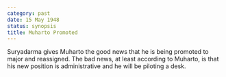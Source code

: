 ```yaml
---
category: past
date: 15 May 1948
status: synopsis
title: Muharto Promoted
---
```



Suryadarma gives Muharto the good news that he is being
promoted to major and reassigned. The bad news, at least according to
Muharto, is that his new position is administrative and he will be
piloting a desk.
